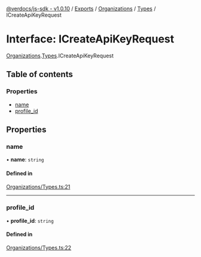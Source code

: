 [@verdocs/js-sdk - v1.0.10](../README.md) / [Exports](../modules.md) / [Organizations](../modules/Organizations.md) / [Types](../modules/Organizations.Types.md) / ICreateApiKeyRequest

# Interface: ICreateApiKeyRequest

[Organizations](../modules/Organizations.md).[Types](../modules/Organizations.Types.md).ICreateApiKeyRequest

## Table of contents

### Properties

- [name](Organizations.Types.ICreateApiKeyRequest.md#name)
- [profile_id](Organizations.Types.ICreateApiKeyRequest.md#profile_id)

## Properties

### name

• **name**: `string`

#### Defined in

[Organizations/Types.ts:21](https://github.com/Verdocs/js-sdk/blob/main/src/Organizations/Types.ts#L21)

___

### profile\_id

• **profile\_id**: `string`

#### Defined in

[Organizations/Types.ts:22](https://github.com/Verdocs/js-sdk/blob/main/src/Organizations/Types.ts#L22)
